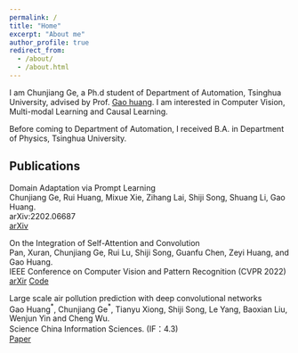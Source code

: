 ```yaml
---
permalink: /
title: "Home"
excerpt: "About me"
author_profile: true
redirect_from: 
  - /about/
  - /about.html
---
```


I am Chunjiang Ge, a Ph.d student of Department of Automation, Tsinghua University, advised by Prof. [Gao huang](http://www.gaohuang.net/). I am interested in Computer Vision, Multi-modal Learning and Causal Learning.

Before coming to Department of Automation, I received B.A. in Department of Physics, Tsinghua University. 

## Publications

Domain Adaptation via Prompt Learning\
Chunjiang Ge, Rui Huang, Mixue Xie, Zihang Lai, Shiji Song, Shuang Li, Gao Huang.  \
arXiv:2202.06687 \
[arXiv](https://arxiv.org/abs/2202.06687)


On the Integration of Self-Attention and Convolution\
Pan, Xuran, Chunjiang Ge, Rui Lu, Shiji Song, Guanfu Chen, Zeyi Huang, and Gao Huang.  \
IEEE Conference on Computer Vision and Pattern Recognition (CVPR 2022)\
[arXir](https://arxiv.org/abs/2111.14556) [Code](https://github.com/leaplabthu/acmix)


Large scale air pollution prediction with deep convolutional networks\
Gao Huang$^\ast$, Chunjiang Ge$^\ast$, Tianyu Xiong, Shiji Song, Le Yang, Baoxian Liu, Wenjun Yin and Cheng Wu.  \
Science China Information Sciences. (IF：4.3) \
[Paper](https://link.springer.com/article/10.1007/s11432-020-2951-1)